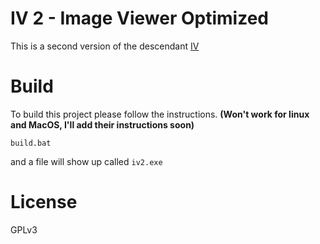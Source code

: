 # IV 2 - Image Viewer Optimized
This is a second version of the descendant [IV](https://github.com/unknown989/iv2)

# Build
To build this project please follow the instructions. **(Won't work for linux and MacOS, I'll add their instructions soon)**
```
build.bat
```

and a file will show up called `iv2.exe`

# License
GPLv3
